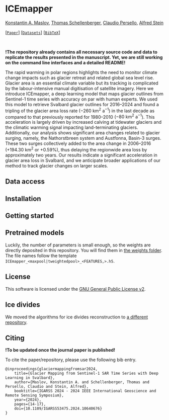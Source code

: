 # ICEmapper

[Konstantin A. Maslov](https://people.utwente.nl/k.a.maslov), [Thomas Schellenberger](https://www.mn.uio.no/geo/english/people/aca/geohyd/thosche/), [Claudio Persello](https://people.utwente.nl/c.persello), [Alfred Stein](https://people.utwente.nl/a.stein)

[[`Paper`](https://ieeexplore.ieee.org/document/10640676)] [[`Datasets`](#datasets)] [[`BibTeX`](#citing)] 

<br/>

**!The repository already contains all necessary source code and data to replicate the results presented in the manuscript. Yet, we are still working on the command line interfaces and a detailed README!**

The rapid warming in polar regions highlights the need to monitor climate change impacts such as glacier retreat and related global sea level rise. 
Glacier area is an essential climate variable but its tracking is complicated by the labour-intensive manual digitisation of satellite imagery.
Here we introduce ICEmapper, a deep learning model that maps glacier outlines from Sentinel-1 time series with accuracy on par with human experts.
We used this model to retrieve Svalbard glacier outlines for 2016&ndash;2024 and found a tripling of the glacier area loss rate ($-260\text{ }\text{km}^2\text{ }\text{a}^{-1}$) in the last decade as compared to that previously reported for 1980&ndash;2010 ($-80\text{ }\text{km}^2\text{ }\text{a}^{-1}$). 
This acceleration is largely driven by increased calving at tidewater glaciers and the climatic warming signal impacting land-terminating glaciers. 
Additionally, our analysis shows significant area changes related to glacier surging, namely, the Nathorstbreen system and Austfonna, Basin-3 surges. 
These two surges collectively added to the area change in 2006&ndash;2016 ($+194.30\text{ }\text{km}^2$ or $+0.59$%), thus delaying the regionwide area loss by approximately two years. 
Our results indicate a significant acceleration in glacier area loss in Svalbard, and we anticipate broader applications of our method to track glacier changes on larger scales.


## Data access


## Installation 


## Getting started


## Pretrained models

Luckily, the number of parameters is small enough, so the weights are directly deposited in this repository. 
You will find them in [the weights folder](weights). 
The file names follow the template `ICEmapper_<maxpool|tweightedpool>_<FEATURES,>.h5`. 


## License

This software is licensed under the [GNU General Public License v2](LICENSE).


## Ice divides

We moved the algorithms for ice divides reconstruction to [a different repository](https://github.com/konstantin-a-maslov/massive_ice_divides).


## Citing

**!To be updated once the journal paper is published!**

To cite the paper/repository, please use the following bib entry. 

<!-- TODO: Update BibTeX once published in a journal```
@article{INDEX,
    title={TITLE},
    author={Maslov, Konstantin A. and Schellenberger, Thomas and Persello, Claudio and Stein, Alfred},
    journal={},
    year={YEAR},
    volume={},
    number={},
    pages={},
    doi={}
}
``` -->
```
@inproceedings{glaciermappingfromsar2024,
    title={Glacier Mapping from Sentinel-1 SAR Time Series with Deep Learning in Svalbard}, 
    author={Maslov, Konstantin A. and Schellenberger, Thomas and Persello, Claudio and Stein, Alfred},
    booktitle={IGARSS 2024 - 2024 IEEE International Geoscience and Remote Sensing Symposium}, 
    year={2024},
    pages={14-17},
    doi={10.1109/IGARSS53475.2024.10640676}
}
```
